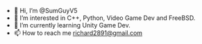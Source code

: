 - 👋 Hi, I’m @SumGuyV5
- 👀 I’m interested in C++, Python, Video Game Dev and FreeBSD.
- 🌱 I’m currently learning Unity Game Dev.
- 📫 How to reach me richard2891@gmail.com


<!---
SumGuyV5/SumGuyV5 is a ✨ special ✨ repository because its `README.md` (this file) appears on your GitHub profile.
You can click the Preview link to take a look at your changes.
--->
